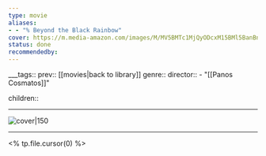 ```yaml
---
type: movie
aliases:
- - "% Beyond the Black Rainbow"
cover: https://m.media-amazon.com/images/M/MV5BMTc1MjQyODcxM15BMl5BanBnXkFtZTcwNDU1MjE0Nw@@._V1_SX300.jpg
status: done
recommendedby:
---
```

___tags:: prev:: [[movies|back to library]]
genre::
director:: - "[[Panos Cosmatos]]"
  
children::
___
![cover|150](https://m.media-amazon.com/images/M/MV5BMTc1MjQyODcxM15BMl5BanBnXkFtZTcwNDU1MjE0Nw@@._V1_SX300.jpg)
___
<% tp.file.cursor(0) %>
